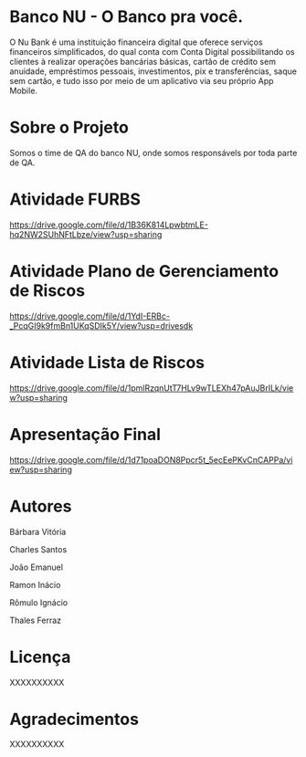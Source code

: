 # Banco NU - O Banco pra você.


O Nu Bank é uma instituição financeira digital que oferece serviços financeiros simplificados, do qual conta com Conta Digital possibilitando os clientes à realizar operações bancárias básicas, cartão de crédito sem anuidade, empréstimos pessoais, investimentos, pix e transferências, saque sem cartão, e tudo isso por meio de um aplicativo via seu próprio App Mobile.

# Sobre o Projeto

Somos o time de QA do banco NU, onde somos responsávels por toda parte de QA.

# Atividade FURBS

https://drive.google.com/file/d/1B36K814LpwbtmLE-hq2NW2SUhNFtLbze/view?usp=sharing

# Atividade Plano de Gerenciamento de Riscos

https://drive.google.com/file/d/1YdI-ERBc-_PcqGI9k9fmBn1UKqSDIk5Y/view?usp=drivesdk

# Atividade Lista de Riscos

https://drive.google.com/file/d/1pmlRzqnUtT7HLv9wTLEXh47pAuJBrILk/view?usp=sharing

# Apresentação Final

https://drive.google.com/file/d/1d71poaDON8Ppcr5t_5ecEePKvCnCAPPa/view?usp=sharing

# Autores

Bárbara Vitória

Charles Santos

João Emanuel

Ramon Inácio

Rômulo Ignácio

Thales Ferraz

# Licença
XXXXXXXXXX

# Agradecimentos
XXXXXXXXXX
